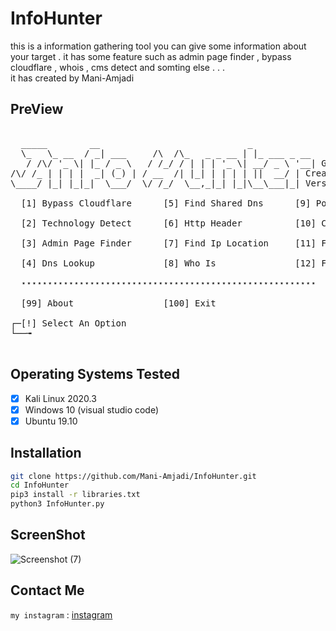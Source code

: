 # InfoHunter
this is a information gathering tool
you can give some information about your target .
it has some feature such as admin page finder , bypass cloudflare , whois , cms detect and somting else . . .     
it has created by Mani-Amjadi     
## PreView
<pre>

  _____        __                            _
  \_   \_ __  / _| ___     /\  /\_   _ _ __ | |_ ___ _ __  
   / /\/ '_ \| |_ / _ \   / /_/ / | | | '_ \| __/ _ \ '__| Github : https://github.com/Mani-Amjadi
/\/ /_ | | | |  _| (_) | / __  /| |_| | | | | ||  __/ | Created By Mani Amjadi   
\____/ |_| |_|_|  \___/  \/ /_/  \__,_|_| |_|\__\___|_| Version 1.0

  [1] Bypass Cloudflare      [5] Find Shared Dns      [9] Port Scaner

  [2] Technology Detect      [6] Http Header          [10] Cms Detect

  [3] Admin Page Finder      [7] Find Ip Location     [11] Find Website On Server

  [4] Dns Lookup             [8] Who Is               [12] Find Directory On Website

  ⋆⋆⋆⋆⋆⋆⋆⋆⋆⋆⋆⋆⋆⋆⋆⋆⋆⋆⋆⋆⋆⋆⋆⋆⋆⋆⋆⋆⋆⋆⋆⋆⋆⋆⋆⋆⋆⋆⋆⋆⋆⋆⋆⋆⋆⋆⋆⋆⋆⋆⋆⋆⋆⋆⋆⋆

  [99] About                 [100] Exit

┌─[!] Select An Option
└──╼ 

</pre>

## Operating Systems Tested

- [x] Kali Linux 2020.3
- [x] Windows 10 (visual studio code)
- [x] Ubuntu 19.10

## Installation
```bash
git clone https://github.com/Mani-Amjadi/InfoHunter.git
cd InfoHunter
pip3 install -r libraries.txt
python3 InfoHunter.py 
```
## ScreenShot
![Screenshot (7)](https://user-images.githubusercontent.com/68564699/102916415-61869780-4438-11eb-813f-24e00388dc4c.jpg)
## Contact Me
`my instagram` : [instagram](https://www.instagram.com/mani_amjadi)
